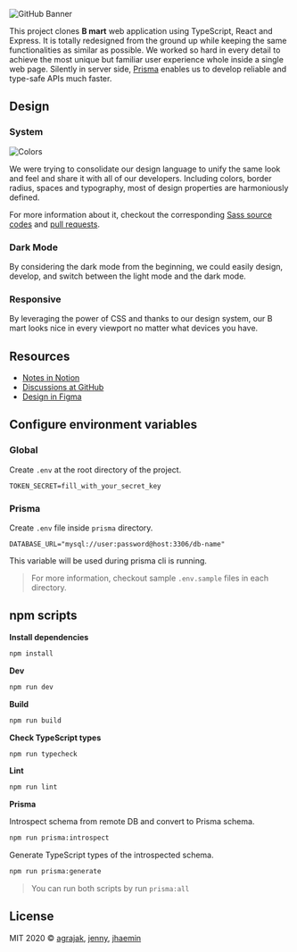 ![GitHub Banner](https://user-images.githubusercontent.com/19797697/91411288-13df9100-e883-11ea-9e9b-795b590f098b.png)

This project clones **B mart** web application using TypeScript, React and Express. It is totally redesigned from the ground up while keeping the same functionalities as similar as possible. We worked so hard in every detail to achieve the most unique but familiar user experience whole inside a single web page. Silently in server side, [Prisma](https://www.prisma.io) enables us to develop reliable and type-safe APIs much faster.

## Design

### System

![Colors](https://user-images.githubusercontent.com/19797697/91301828-7d5a9380-e7e0-11ea-9341-b0db5ca84f2c.png)

We were trying to consolidate our design language to unify the same look and feel and share it with all of our developers. Including colors, border radius, spaces and typography, most of design properties are harmoniously defined.

For more information about it, checkout the corresponding [Sass source codes](https://github.com/woowa-techcamp-2020/bmart-1/tree/main/src/styles) and [pull requests](https://github.com/woowa-techcamp-2020/bmart-1/pulls?q=is%3Apr+is%3Aclosed+label%3ADocumentation+label%3A%22Design+System%22).

### Dark Mode

By considering the dark mode from the beginning, we could easily design, develop, and switch between the light mode and the dark mode.

### Responsive

By leveraging the power of CSS and thanks to our design system, our B mart looks nice in every viewport no matter what devices you have.

## Resources

- [Notes in Notion](https://www.notion.so/BMART-ad57078df0cf4dbf9558bcb170ac4aa1)
- [Discussions at GitHub](https://github.com/orgs/woowa-techcamp-2020/teams/bmart-team-one)
- [Design in Figma](https://www.figma.com/file/MXVVUZmgoY4NPO2BO0nfLq/%EC%9A%B0%EC%95%84%ED%95%9C-%ED%85%8C%ED%81%AC%EC%BA%A0%ED%94%84?node-id=613%3A302)

## Configure environment variables

### Global

Create `.env` at the root directory of the project.

```
TOKEN_SECRET=fill_with_your_secret_key
```

### Prisma

Create `.env` file inside `prisma` directory.

```
DATABASE_URL="mysql://user:password@host:3306/db-name"
```

This variable will be used during prisma cli is running.

> For more information, checkout sample `.env.sample` files in each directory.

## npm scripts

**Install dependencies**

```zsh
npm install
```

**Dev**

```zsh
npm run dev
```

**Build**

```zsh
npm run build
```

**Check TypeScript types**

```zsh
npm run typecheck
```

**Lint**

```zsh
npm run lint
```

**Prisma**

Introspect schema from remote DB and convert to Prisma schema.

```zsh
npm run prisma:introspect
```

Generate TypeScript types of the introspected schema.

```zsh
npm run prisma:generate
```

> You can run both scripts by run `prisma:all`

## License

MIT 2020 © [agrajak](https://github.com/agrajak), [jenny](https://github.com/eunjung-jenny), [jhaemin](https://github.com/jhaemin)
